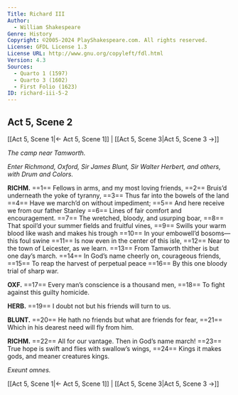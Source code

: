 ```yaml
---
Title: Richard III
Author: 
  - William Shakespeare
Genre: History
Copyright: ©2005-2024 PlayShakespeare.com. All rights reserved.
License: GFDL License 1.3
License URL: http://www.gnu.org/copyleft/fdl.html
Version: 4.3
Sources:
  - Quarto 1 (1597)
  - Quarto 3 (1602)
  - First Folio (1623)
ID: richard-iii-5-2
---
```


## Act 5, Scene 2
[[Act 5, Scene 1|← Act 5, Scene 1]] | [[Act 5, Scene 3|Act 5, Scene 3 →]]

*The camp near Tamworth.*

*Enter Richmond, Oxford, Sir James Blunt, Sir Walter Herbert, and others, with Drum and Colors.*

**RICHM.**
==1== Fellows in arms, and my most loving friends,
==2== Bruis’d underneath the yoke of tyranny,
==3== Thus far into the bowels of the land
==4== Have we march’d on without impediment;
==5== And here receive we from our father Stanley
==6== Lines of fair comfort and encouragement.
==7== The wretched, bloody, and usurping boar,
==8== That spoil’d your summer fields and fruitful vines,
==9== Swills your warm blood like wash and makes his trough
==10== In your embowell’d bosoms—this foul swine
==11== Is now even in the center of this isle,
==12== Near to the town of Leicester, as we learn.
==13== From Tamworth thither is but one day’s march.
==14== In God’s name cheerly on, courageous friends,
==15== To reap the harvest of perpetual peace
==16== By this one bloody trial of sharp war.

**OXF.**
==17== Every man’s conscience is a thousand men,
==18== To fight against this guilty homicide.

**HERB.**
==19== I doubt not but his friends will turn to us.

**BLUNT.**
==20== He hath no friends but what are friends for fear,
==21== Which in his dearest need will fly from him.

**RICHM.**
==22== All for our vantage. Then in God’s name march!
==23== True hope is swift and flies with swallow’s wings,
==24== Kings it makes gods, and meaner creatures kings.

*Exeunt omnes.*

[[Act 5, Scene 1|← Act 5, Scene 1]] | [[Act 5, Scene 3|Act 5, Scene 3 →]]